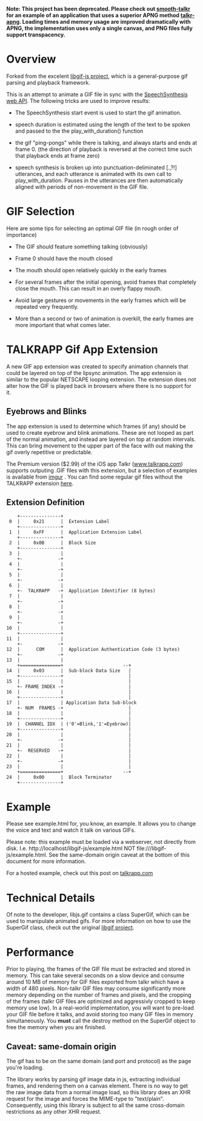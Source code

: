 
**Note: This project has been deprecated.  Please check out [smooth-talkr](https://smooth.talkrapp.com) for an example of an application that uses a superior APNG method [talkr-apng](https://github.com/talkr-app/talkr-apng). Loading times and memory usage are improved dramatically with APNG, the implementation uses only a single canvas, and PNG files fully support transpacency.**

# Overview

Forked from the excelent [libgif-js project](https://github.com/buzzfeed/libgif-js), which is a general-purpose gif parsing and playback framework. 

This is an attempt to animate a GIF file in sync with the [SpeechSynthesis web API](https://developer.mozilla.org/en-US/docs/Web/API/SpeechSynthesis).  The following tricks are used to improve results:

* The SpeechSynthesis start event is used to start the gif animation.

* speech duration is estimated using the length of the text to be spoken and passed to the the play_with_duration() function

* the gif "ping-pongs" while there is talking, and always starts and ends at frame 0.  (the direction of playback is reversed at the correct time such that playback ends at frame zero)  

* speech synthesis is broken up into punctuation-deliminated [.,?!] utterances, and each utterance is animated with its own call to play_with_duration.  Pauses in the utterances are then automatically aligned with periods of non-movement in the GIF file.

# GIF Selection

Here are some tips for selecting an optimal GIF file (in rough order of importance)

* The GIF should feature something talking (obviously)

* Frame 0 should have the mouth closed

* The mouth should open relatively quickly in the early frames

* For several frames after the initial opening, avoid frames that completely close the mouth.  This can result in an overly flappy mouth.

* Avoid large gestures or movements in the early frames which will be repeated very frequently.

* More than a second or two of animation is overkill, the early frames are more important that what comes later.


# TALKRAPP Gif App Extension

A new GIF app extension was created to specify animation channels that could be layered on top of the lipsync animation. The app extension is similar to the popular NETSCAPE looping extension.  The extension does not alter how the GIF is played back in browsers where there is no support for it.

## Eyebrows and Blinks
The app extension is used to determine which frames (if any) should be used to create eyebrow and blink animations.  These are not looped as part of the normal animation, and instead are layered on top at random intervals.  This can bring movement to the upper part of the face with out making the gif overly repetitive or predictable.

The Premium version ($2.99) of the iOS app Talkr (www.talkrapp.com) supports outputing .GIF files with this extension, but a selection of examples is available from [imgur](http://imgur.com/a/NRZVQ) .  You can find some regular gif files without the TALKRAPP extension [here](http://imgur.com/a/qgptp).

## Extension Definition
```
    +---------------+
 0  |     0x21      |  Extension Label
    +---------------+
 1  |     0xFF      |  Application Extension Label
    +---------------+
 2  |     0x0B      |  Block Size
    +---------------+
 3  |               | 
    +-             -+
 4  |               | 
    +-             -+
 5  |               | 
    +-             -+
 6  |               | 
    +-  TALKRAPP   -+  Application Identifier (8 bytes)
 7  |               | 
    +-             -+
 8  |               | 
    +-             -+
 9  |               | 
    +-             -+
10  |               | 
    +---------------+
11  |               | 
    +-             -+
12  |      COM      |  Application Authentication Code (3 bytes)
    +-             -+
13  |               | 
    +===============+                      --+
14  |     0x03      |  Sub-block Data Size   |
    +---------------+                        |
15  |               |                        |
    +- FRAME INDEX -+                        | 
16  |               |                        |
    +---------------+                        |
17  |               | Application Data Sub-block
    +- NUM  FRAMES -+                        |
18  |               |                        |  
    +---------------+                        |							
19  |  CHANNEL IDX  | ('0'=Blink,'1'=Eyebrow)|
    +---------------+                        | 
20  |               |                        | 
    +-             -+                        |
21  |               |                        | 
    +-  RESERVED   -+                        |
22  |               |                        | 
    +-             -+                        |
23  |               |                        | 
    +===============+                      --+
24  |     0x00      |  Block Terminator
    +---------------+
```

# Example

Please see example.html for, you know, an example. It allows you to change the voice and text and watch it talk on various GIFs.

Please note: this example must be loaded via a webserver, not directly from disk. I.e. http://localhost/libgif-js/example.html NOT file:///libgif-js/example.html. See the same-domain origin caveat at the bottom of this document for more information.

For a hosted example, check out this post on [talkrapp.com](http://www.talkrapp.com/gifdemo/example.html)


# Technical Details

Of note to the developer, libjs.gif contains a class SuperGif, which can be used to manipulate animated gifs. For more information on how to use the SuperGif class, check out the original [libgif project](https://github.com/buzzfeed/libgif-js).

# Performance

Prior to playing, the frames of the GIF file must be extracted and stored in memory.  This can take several seconds on a slow device and consume around 10 MB of memory for GIF files exported from talkr which have a width of 480 pixels.  Non-talkr GIF files may consume significantly more memory depending on the number of frames and pixels, and the cropping of the frames (talkr GIF files are optimized and aggressivly cropped to keep memory use low).  In a real-world implementation, you will want to pre-load your GIF file before it talks, and avoid storing too many GIF files in memory simultaneously.  You **must** call the destroy method on the SuperGif object to free the memory when you are finished.

## Caveat: same-domain origin

The gif has to be on the same domain (and port and protocol) as the page you're loading.

The library works by parsing gif image data in js, extracting individual frames, and rendering them on a canvas element. There is no way to get the raw image data from a normal image load, so this library does an XHR request for the image and forces the MIME-type to "text/plain". Consequently, using this library is subject to all the same cross-domain restrictions as any other XHR request.
